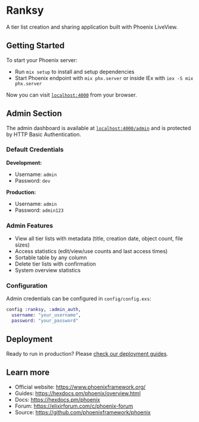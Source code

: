 # Ranksy

A tier list creation and sharing application built with Phoenix LiveView.

## Getting Started

To start your Phoenix server:

  * Run `mix setup` to install and setup dependencies
  * Start Phoenix endpoint with `mix phx.server` or inside IEx with `iex -S mix phx.server`

Now you can visit [`localhost:4000`](http://localhost:4000) from your browser.

## Admin Section

The admin dashboard is available at [`localhost:4000/admin`](http://localhost:4000/admin) and is protected by HTTP Basic Authentication.

### Default Credentials

**Development:**
- Username: `admin`
- Password: `dev`

**Production:**
- Username: `admin` 
- Password: `admin123`

### Admin Features

- View all tier lists with metadata (title, creation date, object count, file sizes)
- Access statistics (edit/view/use counts and last access times)
- Sortable table by any column
- Delete tier lists with confirmation
- System overview statistics

### Configuration

Admin credentials can be configured in `config/config.exs`:

```elixir
config :ranksy, :admin_auth,
  username: "your_username",
  password: "your_password"
```

## Deployment

Ready to run in production? Please [check our deployment guides](https://hexdocs.pm/phoenix/deployment.html).

## Learn more

  * Official website: https://www.phoenixframework.org/
  * Guides: https://hexdocs.pm/phoenix/overview.html
  * Docs: https://hexdocs.pm/phoenix
  * Forum: https://elixirforum.com/c/phoenix-forum
  * Source: https://github.com/phoenixframework/phoenix
